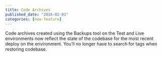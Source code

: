```yaml
---
title: Code Archives
published_date: "2016-02-01"
categories: [new-feature]
---
```

Code archives created using the Backups tool on the Test and Live environments now reflect the state of the codebase for the most recent deploy on the environment. You’ll no longer have to search for tags when restoring codebase.
